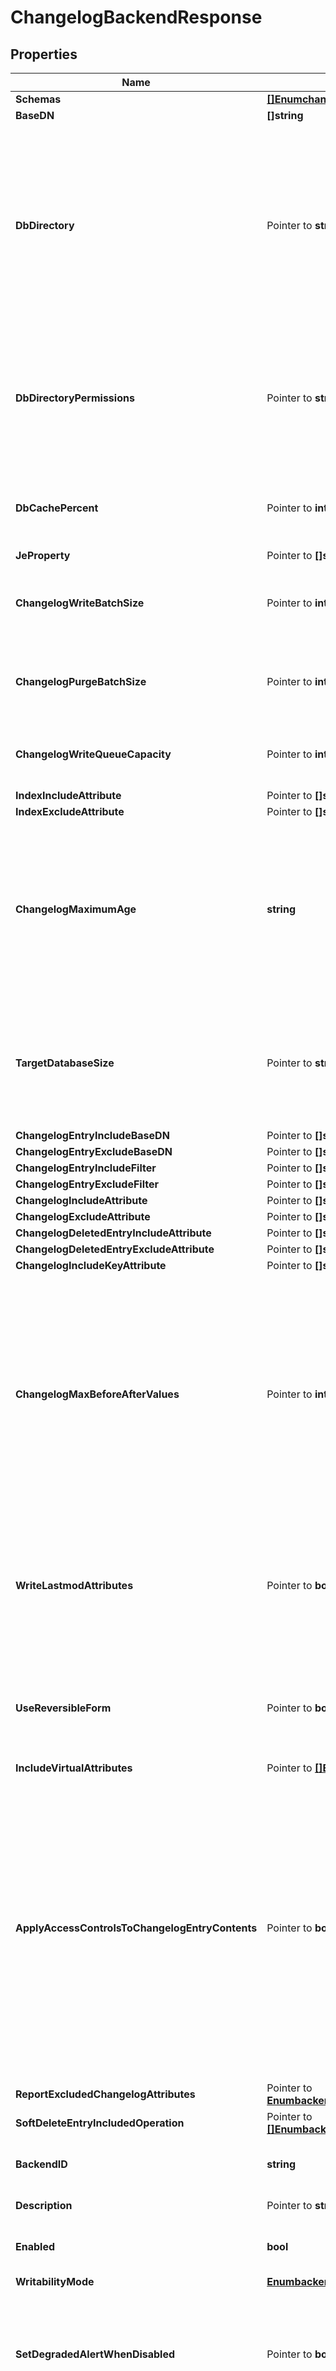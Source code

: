 # ChangelogBackendResponse

## Properties

Name | Type | Description | Notes
------------ | ------------- | ------------- | -------------
**Schemas** | [**[]EnumchangelogBackendSchemaUrn**](EnumchangelogBackendSchemaUrn.md) |  | 
**BaseDN** | **[]string** |  | 
**DbDirectory** | Pointer to **string** | Specifies the path to the filesystem directory that is used to hold the Berkeley DB Java Edition database files containing the data for this backend. The files for this backend are stored in a sub-directory named after the backend-id. | [optional] 
**DbDirectoryPermissions** | Pointer to **string** | Specifies the permissions that should be applied to the directory containing the backend database files and to directories and files created during backup of the backend. | [optional] 
**DbCachePercent** | Pointer to **int32** | Specifies the percentage of JVM memory to allocate to the changelog database cache. | [optional] 
**JeProperty** | Pointer to **[]string** |  | [optional] 
**ChangelogWriteBatchSize** | Pointer to **int32** | Specifies the number of changelog entries written in a single database transaction. | [optional] 
**ChangelogPurgeBatchSize** | Pointer to **int32** | Specifies the number of changelog entries purged in a single database transaction. | [optional] 
**ChangelogWriteQueueCapacity** | Pointer to **int32** | Specifies the capacity of the changelog write queue in number of changes. | [optional] 
**IndexIncludeAttribute** | Pointer to **[]string** |  | [optional] 
**IndexExcludeAttribute** | Pointer to **[]string** |  | [optional] 
**ChangelogMaximumAge** | **string** | Changes are guaranteed to be maintained in the changelog database for at least this duration. Setting target-database-size can allow additional changes to be maintained up to the configured size on disk. | 
**TargetDatabaseSize** | Pointer to **string** | The changelog database is allowed to grow up to this size on disk even if changes are older than the configured changelog-maximum-age. | [optional] 
**ChangelogEntryIncludeBaseDN** | Pointer to **[]string** |  | [optional] 
**ChangelogEntryExcludeBaseDN** | Pointer to **[]string** |  | [optional] 
**ChangelogEntryIncludeFilter** | Pointer to **[]string** |  | [optional] 
**ChangelogEntryExcludeFilter** | Pointer to **[]string** |  | [optional] 
**ChangelogIncludeAttribute** | Pointer to **[]string** |  | [optional] 
**ChangelogExcludeAttribute** | Pointer to **[]string** |  | [optional] 
**ChangelogDeletedEntryIncludeAttribute** | Pointer to **[]string** |  | [optional] 
**ChangelogDeletedEntryExcludeAttribute** | Pointer to **[]string** |  | [optional] 
**ChangelogIncludeKeyAttribute** | Pointer to **[]string** |  | [optional] 
**ChangelogMaxBeforeAfterValues** | Pointer to **int32** | This controls whether all attribute values for a modified attribute (even those values that have not changed) will be included in the changelog entry. If the number of attribute values does not exceed this limit, then all values for the modified attribute will be included in the changelog entry. | [optional] 
**WriteLastmodAttributes** | Pointer to **bool** | Specifies whether values of creatorsName, createTimestamp, modifiersName and modifyTimestamp attributes will be written to changelog entries. | [optional] 
**UseReversibleForm** | Pointer to **bool** | Specifies whether the changelog should provide enough information to be able to revert the changes if desired. | [optional] 
**IncludeVirtualAttributes** | Pointer to [**[]EnumbackendIncludeVirtualAttributesProp**](EnumbackendIncludeVirtualAttributesProp.md) |  | [optional] 
**ApplyAccessControlsToChangelogEntryContents** | Pointer to **bool** | Indicates whether the contents of changelog entries should be subject to access control and sensitive attribute evaluation such that the contents of attributes like changes, deletedEntryAttrs, ds-changelog-entry-key-attr-values, ds-changelog-before-values, and ds-changelog-after-values may be altered based on attributes the user can see in the target entry. | [optional] 
**ReportExcludedChangelogAttributes** | Pointer to [**EnumbackendReportExcludedChangelogAttributesProp**](EnumbackendReportExcludedChangelogAttributesProp.md) |  | [optional] 
**SoftDeleteEntryIncludedOperation** | Pointer to [**[]EnumbackendSoftDeleteEntryIncludedOperationProp**](EnumbackendSoftDeleteEntryIncludedOperationProp.md) |  | [optional] 
**BackendID** | **string** | Specifies a name to identify the associated backend. | 
**Description** | Pointer to **string** | A description for this Backend | [optional] 
**Enabled** | **bool** | Indicates whether the backend is enabled in the server. | 
**WritabilityMode** | [**EnumbackendWritabilityModeProp**](EnumbackendWritabilityModeProp.md) |  | 
**SetDegradedAlertWhenDisabled** | Pointer to **bool** | Determines whether the Directory Server enters a DEGRADED state (and sends a corresponding alert) when this Backend is disabled. | [optional] 
**ReturnUnavailableWhenDisabled** | Pointer to **bool** | Determines whether any LDAP operation that would use this Backend is to return UNAVAILABLE when this Backend is disabled. | [optional] 
**BackupFilePermissions** | Pointer to **string** | Specifies the permissions that should be applied to files and directories created by a backup of the backend. | [optional] 
**NotificationManager** | Pointer to **string** | Specifies a notification manager for changes resulting from operations processed through this Backend | [optional] 

## Methods

### NewChangelogBackendResponse

`func NewChangelogBackendResponse(schemas []EnumchangelogBackendSchemaUrn, baseDN []string, changelogMaximumAge string, backendID string, enabled bool, writabilityMode EnumbackendWritabilityModeProp, ) *ChangelogBackendResponse`

NewChangelogBackendResponse instantiates a new ChangelogBackendResponse object
This constructor will assign default values to properties that have it defined,
and makes sure properties required by API are set, but the set of arguments
will change when the set of required properties is changed

### NewChangelogBackendResponseWithDefaults

`func NewChangelogBackendResponseWithDefaults() *ChangelogBackendResponse`

NewChangelogBackendResponseWithDefaults instantiates a new ChangelogBackendResponse object
This constructor will only assign default values to properties that have it defined,
but it doesn't guarantee that properties required by API are set

### GetSchemas

`func (o *ChangelogBackendResponse) GetSchemas() []EnumchangelogBackendSchemaUrn`

GetSchemas returns the Schemas field if non-nil, zero value otherwise.

### GetSchemasOk

`func (o *ChangelogBackendResponse) GetSchemasOk() (*[]EnumchangelogBackendSchemaUrn, bool)`

GetSchemasOk returns a tuple with the Schemas field if it's non-nil, zero value otherwise
and a boolean to check if the value has been set.

### SetSchemas

`func (o *ChangelogBackendResponse) SetSchemas(v []EnumchangelogBackendSchemaUrn)`

SetSchemas sets Schemas field to given value.


### GetBaseDN

`func (o *ChangelogBackendResponse) GetBaseDN() []string`

GetBaseDN returns the BaseDN field if non-nil, zero value otherwise.

### GetBaseDNOk

`func (o *ChangelogBackendResponse) GetBaseDNOk() (*[]string, bool)`

GetBaseDNOk returns a tuple with the BaseDN field if it's non-nil, zero value otherwise
and a boolean to check if the value has been set.

### SetBaseDN

`func (o *ChangelogBackendResponse) SetBaseDN(v []string)`

SetBaseDN sets BaseDN field to given value.


### GetDbDirectory

`func (o *ChangelogBackendResponse) GetDbDirectory() string`

GetDbDirectory returns the DbDirectory field if non-nil, zero value otherwise.

### GetDbDirectoryOk

`func (o *ChangelogBackendResponse) GetDbDirectoryOk() (*string, bool)`

GetDbDirectoryOk returns a tuple with the DbDirectory field if it's non-nil, zero value otherwise
and a boolean to check if the value has been set.

### SetDbDirectory

`func (o *ChangelogBackendResponse) SetDbDirectory(v string)`

SetDbDirectory sets DbDirectory field to given value.

### HasDbDirectory

`func (o *ChangelogBackendResponse) HasDbDirectory() bool`

HasDbDirectory returns a boolean if a field has been set.

### GetDbDirectoryPermissions

`func (o *ChangelogBackendResponse) GetDbDirectoryPermissions() string`

GetDbDirectoryPermissions returns the DbDirectoryPermissions field if non-nil, zero value otherwise.

### GetDbDirectoryPermissionsOk

`func (o *ChangelogBackendResponse) GetDbDirectoryPermissionsOk() (*string, bool)`

GetDbDirectoryPermissionsOk returns a tuple with the DbDirectoryPermissions field if it's non-nil, zero value otherwise
and a boolean to check if the value has been set.

### SetDbDirectoryPermissions

`func (o *ChangelogBackendResponse) SetDbDirectoryPermissions(v string)`

SetDbDirectoryPermissions sets DbDirectoryPermissions field to given value.

### HasDbDirectoryPermissions

`func (o *ChangelogBackendResponse) HasDbDirectoryPermissions() bool`

HasDbDirectoryPermissions returns a boolean if a field has been set.

### GetDbCachePercent

`func (o *ChangelogBackendResponse) GetDbCachePercent() int32`

GetDbCachePercent returns the DbCachePercent field if non-nil, zero value otherwise.

### GetDbCachePercentOk

`func (o *ChangelogBackendResponse) GetDbCachePercentOk() (*int32, bool)`

GetDbCachePercentOk returns a tuple with the DbCachePercent field if it's non-nil, zero value otherwise
and a boolean to check if the value has been set.

### SetDbCachePercent

`func (o *ChangelogBackendResponse) SetDbCachePercent(v int32)`

SetDbCachePercent sets DbCachePercent field to given value.

### HasDbCachePercent

`func (o *ChangelogBackendResponse) HasDbCachePercent() bool`

HasDbCachePercent returns a boolean if a field has been set.

### GetJeProperty

`func (o *ChangelogBackendResponse) GetJeProperty() []string`

GetJeProperty returns the JeProperty field if non-nil, zero value otherwise.

### GetJePropertyOk

`func (o *ChangelogBackendResponse) GetJePropertyOk() (*[]string, bool)`

GetJePropertyOk returns a tuple with the JeProperty field if it's non-nil, zero value otherwise
and a boolean to check if the value has been set.

### SetJeProperty

`func (o *ChangelogBackendResponse) SetJeProperty(v []string)`

SetJeProperty sets JeProperty field to given value.

### HasJeProperty

`func (o *ChangelogBackendResponse) HasJeProperty() bool`

HasJeProperty returns a boolean if a field has been set.

### GetChangelogWriteBatchSize

`func (o *ChangelogBackendResponse) GetChangelogWriteBatchSize() int32`

GetChangelogWriteBatchSize returns the ChangelogWriteBatchSize field if non-nil, zero value otherwise.

### GetChangelogWriteBatchSizeOk

`func (o *ChangelogBackendResponse) GetChangelogWriteBatchSizeOk() (*int32, bool)`

GetChangelogWriteBatchSizeOk returns a tuple with the ChangelogWriteBatchSize field if it's non-nil, zero value otherwise
and a boolean to check if the value has been set.

### SetChangelogWriteBatchSize

`func (o *ChangelogBackendResponse) SetChangelogWriteBatchSize(v int32)`

SetChangelogWriteBatchSize sets ChangelogWriteBatchSize field to given value.

### HasChangelogWriteBatchSize

`func (o *ChangelogBackendResponse) HasChangelogWriteBatchSize() bool`

HasChangelogWriteBatchSize returns a boolean if a field has been set.

### GetChangelogPurgeBatchSize

`func (o *ChangelogBackendResponse) GetChangelogPurgeBatchSize() int32`

GetChangelogPurgeBatchSize returns the ChangelogPurgeBatchSize field if non-nil, zero value otherwise.

### GetChangelogPurgeBatchSizeOk

`func (o *ChangelogBackendResponse) GetChangelogPurgeBatchSizeOk() (*int32, bool)`

GetChangelogPurgeBatchSizeOk returns a tuple with the ChangelogPurgeBatchSize field if it's non-nil, zero value otherwise
and a boolean to check if the value has been set.

### SetChangelogPurgeBatchSize

`func (o *ChangelogBackendResponse) SetChangelogPurgeBatchSize(v int32)`

SetChangelogPurgeBatchSize sets ChangelogPurgeBatchSize field to given value.

### HasChangelogPurgeBatchSize

`func (o *ChangelogBackendResponse) HasChangelogPurgeBatchSize() bool`

HasChangelogPurgeBatchSize returns a boolean if a field has been set.

### GetChangelogWriteQueueCapacity

`func (o *ChangelogBackendResponse) GetChangelogWriteQueueCapacity() int32`

GetChangelogWriteQueueCapacity returns the ChangelogWriteQueueCapacity field if non-nil, zero value otherwise.

### GetChangelogWriteQueueCapacityOk

`func (o *ChangelogBackendResponse) GetChangelogWriteQueueCapacityOk() (*int32, bool)`

GetChangelogWriteQueueCapacityOk returns a tuple with the ChangelogWriteQueueCapacity field if it's non-nil, zero value otherwise
and a boolean to check if the value has been set.

### SetChangelogWriteQueueCapacity

`func (o *ChangelogBackendResponse) SetChangelogWriteQueueCapacity(v int32)`

SetChangelogWriteQueueCapacity sets ChangelogWriteQueueCapacity field to given value.

### HasChangelogWriteQueueCapacity

`func (o *ChangelogBackendResponse) HasChangelogWriteQueueCapacity() bool`

HasChangelogWriteQueueCapacity returns a boolean if a field has been set.

### GetIndexIncludeAttribute

`func (o *ChangelogBackendResponse) GetIndexIncludeAttribute() []string`

GetIndexIncludeAttribute returns the IndexIncludeAttribute field if non-nil, zero value otherwise.

### GetIndexIncludeAttributeOk

`func (o *ChangelogBackendResponse) GetIndexIncludeAttributeOk() (*[]string, bool)`

GetIndexIncludeAttributeOk returns a tuple with the IndexIncludeAttribute field if it's non-nil, zero value otherwise
and a boolean to check if the value has been set.

### SetIndexIncludeAttribute

`func (o *ChangelogBackendResponse) SetIndexIncludeAttribute(v []string)`

SetIndexIncludeAttribute sets IndexIncludeAttribute field to given value.

### HasIndexIncludeAttribute

`func (o *ChangelogBackendResponse) HasIndexIncludeAttribute() bool`

HasIndexIncludeAttribute returns a boolean if a field has been set.

### GetIndexExcludeAttribute

`func (o *ChangelogBackendResponse) GetIndexExcludeAttribute() []string`

GetIndexExcludeAttribute returns the IndexExcludeAttribute field if non-nil, zero value otherwise.

### GetIndexExcludeAttributeOk

`func (o *ChangelogBackendResponse) GetIndexExcludeAttributeOk() (*[]string, bool)`

GetIndexExcludeAttributeOk returns a tuple with the IndexExcludeAttribute field if it's non-nil, zero value otherwise
and a boolean to check if the value has been set.

### SetIndexExcludeAttribute

`func (o *ChangelogBackendResponse) SetIndexExcludeAttribute(v []string)`

SetIndexExcludeAttribute sets IndexExcludeAttribute field to given value.

### HasIndexExcludeAttribute

`func (o *ChangelogBackendResponse) HasIndexExcludeAttribute() bool`

HasIndexExcludeAttribute returns a boolean if a field has been set.

### GetChangelogMaximumAge

`func (o *ChangelogBackendResponse) GetChangelogMaximumAge() string`

GetChangelogMaximumAge returns the ChangelogMaximumAge field if non-nil, zero value otherwise.

### GetChangelogMaximumAgeOk

`func (o *ChangelogBackendResponse) GetChangelogMaximumAgeOk() (*string, bool)`

GetChangelogMaximumAgeOk returns a tuple with the ChangelogMaximumAge field if it's non-nil, zero value otherwise
and a boolean to check if the value has been set.

### SetChangelogMaximumAge

`func (o *ChangelogBackendResponse) SetChangelogMaximumAge(v string)`

SetChangelogMaximumAge sets ChangelogMaximumAge field to given value.


### GetTargetDatabaseSize

`func (o *ChangelogBackendResponse) GetTargetDatabaseSize() string`

GetTargetDatabaseSize returns the TargetDatabaseSize field if non-nil, zero value otherwise.

### GetTargetDatabaseSizeOk

`func (o *ChangelogBackendResponse) GetTargetDatabaseSizeOk() (*string, bool)`

GetTargetDatabaseSizeOk returns a tuple with the TargetDatabaseSize field if it's non-nil, zero value otherwise
and a boolean to check if the value has been set.

### SetTargetDatabaseSize

`func (o *ChangelogBackendResponse) SetTargetDatabaseSize(v string)`

SetTargetDatabaseSize sets TargetDatabaseSize field to given value.

### HasTargetDatabaseSize

`func (o *ChangelogBackendResponse) HasTargetDatabaseSize() bool`

HasTargetDatabaseSize returns a boolean if a field has been set.

### GetChangelogEntryIncludeBaseDN

`func (o *ChangelogBackendResponse) GetChangelogEntryIncludeBaseDN() []string`

GetChangelogEntryIncludeBaseDN returns the ChangelogEntryIncludeBaseDN field if non-nil, zero value otherwise.

### GetChangelogEntryIncludeBaseDNOk

`func (o *ChangelogBackendResponse) GetChangelogEntryIncludeBaseDNOk() (*[]string, bool)`

GetChangelogEntryIncludeBaseDNOk returns a tuple with the ChangelogEntryIncludeBaseDN field if it's non-nil, zero value otherwise
and a boolean to check if the value has been set.

### SetChangelogEntryIncludeBaseDN

`func (o *ChangelogBackendResponse) SetChangelogEntryIncludeBaseDN(v []string)`

SetChangelogEntryIncludeBaseDN sets ChangelogEntryIncludeBaseDN field to given value.

### HasChangelogEntryIncludeBaseDN

`func (o *ChangelogBackendResponse) HasChangelogEntryIncludeBaseDN() bool`

HasChangelogEntryIncludeBaseDN returns a boolean if a field has been set.

### GetChangelogEntryExcludeBaseDN

`func (o *ChangelogBackendResponse) GetChangelogEntryExcludeBaseDN() []string`

GetChangelogEntryExcludeBaseDN returns the ChangelogEntryExcludeBaseDN field if non-nil, zero value otherwise.

### GetChangelogEntryExcludeBaseDNOk

`func (o *ChangelogBackendResponse) GetChangelogEntryExcludeBaseDNOk() (*[]string, bool)`

GetChangelogEntryExcludeBaseDNOk returns a tuple with the ChangelogEntryExcludeBaseDN field if it's non-nil, zero value otherwise
and a boolean to check if the value has been set.

### SetChangelogEntryExcludeBaseDN

`func (o *ChangelogBackendResponse) SetChangelogEntryExcludeBaseDN(v []string)`

SetChangelogEntryExcludeBaseDN sets ChangelogEntryExcludeBaseDN field to given value.

### HasChangelogEntryExcludeBaseDN

`func (o *ChangelogBackendResponse) HasChangelogEntryExcludeBaseDN() bool`

HasChangelogEntryExcludeBaseDN returns a boolean if a field has been set.

### GetChangelogEntryIncludeFilter

`func (o *ChangelogBackendResponse) GetChangelogEntryIncludeFilter() []string`

GetChangelogEntryIncludeFilter returns the ChangelogEntryIncludeFilter field if non-nil, zero value otherwise.

### GetChangelogEntryIncludeFilterOk

`func (o *ChangelogBackendResponse) GetChangelogEntryIncludeFilterOk() (*[]string, bool)`

GetChangelogEntryIncludeFilterOk returns a tuple with the ChangelogEntryIncludeFilter field if it's non-nil, zero value otherwise
and a boolean to check if the value has been set.

### SetChangelogEntryIncludeFilter

`func (o *ChangelogBackendResponse) SetChangelogEntryIncludeFilter(v []string)`

SetChangelogEntryIncludeFilter sets ChangelogEntryIncludeFilter field to given value.

### HasChangelogEntryIncludeFilter

`func (o *ChangelogBackendResponse) HasChangelogEntryIncludeFilter() bool`

HasChangelogEntryIncludeFilter returns a boolean if a field has been set.

### GetChangelogEntryExcludeFilter

`func (o *ChangelogBackendResponse) GetChangelogEntryExcludeFilter() []string`

GetChangelogEntryExcludeFilter returns the ChangelogEntryExcludeFilter field if non-nil, zero value otherwise.

### GetChangelogEntryExcludeFilterOk

`func (o *ChangelogBackendResponse) GetChangelogEntryExcludeFilterOk() (*[]string, bool)`

GetChangelogEntryExcludeFilterOk returns a tuple with the ChangelogEntryExcludeFilter field if it's non-nil, zero value otherwise
and a boolean to check if the value has been set.

### SetChangelogEntryExcludeFilter

`func (o *ChangelogBackendResponse) SetChangelogEntryExcludeFilter(v []string)`

SetChangelogEntryExcludeFilter sets ChangelogEntryExcludeFilter field to given value.

### HasChangelogEntryExcludeFilter

`func (o *ChangelogBackendResponse) HasChangelogEntryExcludeFilter() bool`

HasChangelogEntryExcludeFilter returns a boolean if a field has been set.

### GetChangelogIncludeAttribute

`func (o *ChangelogBackendResponse) GetChangelogIncludeAttribute() []string`

GetChangelogIncludeAttribute returns the ChangelogIncludeAttribute field if non-nil, zero value otherwise.

### GetChangelogIncludeAttributeOk

`func (o *ChangelogBackendResponse) GetChangelogIncludeAttributeOk() (*[]string, bool)`

GetChangelogIncludeAttributeOk returns a tuple with the ChangelogIncludeAttribute field if it's non-nil, zero value otherwise
and a boolean to check if the value has been set.

### SetChangelogIncludeAttribute

`func (o *ChangelogBackendResponse) SetChangelogIncludeAttribute(v []string)`

SetChangelogIncludeAttribute sets ChangelogIncludeAttribute field to given value.

### HasChangelogIncludeAttribute

`func (o *ChangelogBackendResponse) HasChangelogIncludeAttribute() bool`

HasChangelogIncludeAttribute returns a boolean if a field has been set.

### GetChangelogExcludeAttribute

`func (o *ChangelogBackendResponse) GetChangelogExcludeAttribute() []string`

GetChangelogExcludeAttribute returns the ChangelogExcludeAttribute field if non-nil, zero value otherwise.

### GetChangelogExcludeAttributeOk

`func (o *ChangelogBackendResponse) GetChangelogExcludeAttributeOk() (*[]string, bool)`

GetChangelogExcludeAttributeOk returns a tuple with the ChangelogExcludeAttribute field if it's non-nil, zero value otherwise
and a boolean to check if the value has been set.

### SetChangelogExcludeAttribute

`func (o *ChangelogBackendResponse) SetChangelogExcludeAttribute(v []string)`

SetChangelogExcludeAttribute sets ChangelogExcludeAttribute field to given value.

### HasChangelogExcludeAttribute

`func (o *ChangelogBackendResponse) HasChangelogExcludeAttribute() bool`

HasChangelogExcludeAttribute returns a boolean if a field has been set.

### GetChangelogDeletedEntryIncludeAttribute

`func (o *ChangelogBackendResponse) GetChangelogDeletedEntryIncludeAttribute() []string`

GetChangelogDeletedEntryIncludeAttribute returns the ChangelogDeletedEntryIncludeAttribute field if non-nil, zero value otherwise.

### GetChangelogDeletedEntryIncludeAttributeOk

`func (o *ChangelogBackendResponse) GetChangelogDeletedEntryIncludeAttributeOk() (*[]string, bool)`

GetChangelogDeletedEntryIncludeAttributeOk returns a tuple with the ChangelogDeletedEntryIncludeAttribute field if it's non-nil, zero value otherwise
and a boolean to check if the value has been set.

### SetChangelogDeletedEntryIncludeAttribute

`func (o *ChangelogBackendResponse) SetChangelogDeletedEntryIncludeAttribute(v []string)`

SetChangelogDeletedEntryIncludeAttribute sets ChangelogDeletedEntryIncludeAttribute field to given value.

### HasChangelogDeletedEntryIncludeAttribute

`func (o *ChangelogBackendResponse) HasChangelogDeletedEntryIncludeAttribute() bool`

HasChangelogDeletedEntryIncludeAttribute returns a boolean if a field has been set.

### GetChangelogDeletedEntryExcludeAttribute

`func (o *ChangelogBackendResponse) GetChangelogDeletedEntryExcludeAttribute() []string`

GetChangelogDeletedEntryExcludeAttribute returns the ChangelogDeletedEntryExcludeAttribute field if non-nil, zero value otherwise.

### GetChangelogDeletedEntryExcludeAttributeOk

`func (o *ChangelogBackendResponse) GetChangelogDeletedEntryExcludeAttributeOk() (*[]string, bool)`

GetChangelogDeletedEntryExcludeAttributeOk returns a tuple with the ChangelogDeletedEntryExcludeAttribute field if it's non-nil, zero value otherwise
and a boolean to check if the value has been set.

### SetChangelogDeletedEntryExcludeAttribute

`func (o *ChangelogBackendResponse) SetChangelogDeletedEntryExcludeAttribute(v []string)`

SetChangelogDeletedEntryExcludeAttribute sets ChangelogDeletedEntryExcludeAttribute field to given value.

### HasChangelogDeletedEntryExcludeAttribute

`func (o *ChangelogBackendResponse) HasChangelogDeletedEntryExcludeAttribute() bool`

HasChangelogDeletedEntryExcludeAttribute returns a boolean if a field has been set.

### GetChangelogIncludeKeyAttribute

`func (o *ChangelogBackendResponse) GetChangelogIncludeKeyAttribute() []string`

GetChangelogIncludeKeyAttribute returns the ChangelogIncludeKeyAttribute field if non-nil, zero value otherwise.

### GetChangelogIncludeKeyAttributeOk

`func (o *ChangelogBackendResponse) GetChangelogIncludeKeyAttributeOk() (*[]string, bool)`

GetChangelogIncludeKeyAttributeOk returns a tuple with the ChangelogIncludeKeyAttribute field if it's non-nil, zero value otherwise
and a boolean to check if the value has been set.

### SetChangelogIncludeKeyAttribute

`func (o *ChangelogBackendResponse) SetChangelogIncludeKeyAttribute(v []string)`

SetChangelogIncludeKeyAttribute sets ChangelogIncludeKeyAttribute field to given value.

### HasChangelogIncludeKeyAttribute

`func (o *ChangelogBackendResponse) HasChangelogIncludeKeyAttribute() bool`

HasChangelogIncludeKeyAttribute returns a boolean if a field has been set.

### GetChangelogMaxBeforeAfterValues

`func (o *ChangelogBackendResponse) GetChangelogMaxBeforeAfterValues() int32`

GetChangelogMaxBeforeAfterValues returns the ChangelogMaxBeforeAfterValues field if non-nil, zero value otherwise.

### GetChangelogMaxBeforeAfterValuesOk

`func (o *ChangelogBackendResponse) GetChangelogMaxBeforeAfterValuesOk() (*int32, bool)`

GetChangelogMaxBeforeAfterValuesOk returns a tuple with the ChangelogMaxBeforeAfterValues field if it's non-nil, zero value otherwise
and a boolean to check if the value has been set.

### SetChangelogMaxBeforeAfterValues

`func (o *ChangelogBackendResponse) SetChangelogMaxBeforeAfterValues(v int32)`

SetChangelogMaxBeforeAfterValues sets ChangelogMaxBeforeAfterValues field to given value.

### HasChangelogMaxBeforeAfterValues

`func (o *ChangelogBackendResponse) HasChangelogMaxBeforeAfterValues() bool`

HasChangelogMaxBeforeAfterValues returns a boolean if a field has been set.

### GetWriteLastmodAttributes

`func (o *ChangelogBackendResponse) GetWriteLastmodAttributes() bool`

GetWriteLastmodAttributes returns the WriteLastmodAttributes field if non-nil, zero value otherwise.

### GetWriteLastmodAttributesOk

`func (o *ChangelogBackendResponse) GetWriteLastmodAttributesOk() (*bool, bool)`

GetWriteLastmodAttributesOk returns a tuple with the WriteLastmodAttributes field if it's non-nil, zero value otherwise
and a boolean to check if the value has been set.

### SetWriteLastmodAttributes

`func (o *ChangelogBackendResponse) SetWriteLastmodAttributes(v bool)`

SetWriteLastmodAttributes sets WriteLastmodAttributes field to given value.

### HasWriteLastmodAttributes

`func (o *ChangelogBackendResponse) HasWriteLastmodAttributes() bool`

HasWriteLastmodAttributes returns a boolean if a field has been set.

### GetUseReversibleForm

`func (o *ChangelogBackendResponse) GetUseReversibleForm() bool`

GetUseReversibleForm returns the UseReversibleForm field if non-nil, zero value otherwise.

### GetUseReversibleFormOk

`func (o *ChangelogBackendResponse) GetUseReversibleFormOk() (*bool, bool)`

GetUseReversibleFormOk returns a tuple with the UseReversibleForm field if it's non-nil, zero value otherwise
and a boolean to check if the value has been set.

### SetUseReversibleForm

`func (o *ChangelogBackendResponse) SetUseReversibleForm(v bool)`

SetUseReversibleForm sets UseReversibleForm field to given value.

### HasUseReversibleForm

`func (o *ChangelogBackendResponse) HasUseReversibleForm() bool`

HasUseReversibleForm returns a boolean if a field has been set.

### GetIncludeVirtualAttributes

`func (o *ChangelogBackendResponse) GetIncludeVirtualAttributes() []EnumbackendIncludeVirtualAttributesProp`

GetIncludeVirtualAttributes returns the IncludeVirtualAttributes field if non-nil, zero value otherwise.

### GetIncludeVirtualAttributesOk

`func (o *ChangelogBackendResponse) GetIncludeVirtualAttributesOk() (*[]EnumbackendIncludeVirtualAttributesProp, bool)`

GetIncludeVirtualAttributesOk returns a tuple with the IncludeVirtualAttributes field if it's non-nil, zero value otherwise
and a boolean to check if the value has been set.

### SetIncludeVirtualAttributes

`func (o *ChangelogBackendResponse) SetIncludeVirtualAttributes(v []EnumbackendIncludeVirtualAttributesProp)`

SetIncludeVirtualAttributes sets IncludeVirtualAttributes field to given value.

### HasIncludeVirtualAttributes

`func (o *ChangelogBackendResponse) HasIncludeVirtualAttributes() bool`

HasIncludeVirtualAttributes returns a boolean if a field has been set.

### GetApplyAccessControlsToChangelogEntryContents

`func (o *ChangelogBackendResponse) GetApplyAccessControlsToChangelogEntryContents() bool`

GetApplyAccessControlsToChangelogEntryContents returns the ApplyAccessControlsToChangelogEntryContents field if non-nil, zero value otherwise.

### GetApplyAccessControlsToChangelogEntryContentsOk

`func (o *ChangelogBackendResponse) GetApplyAccessControlsToChangelogEntryContentsOk() (*bool, bool)`

GetApplyAccessControlsToChangelogEntryContentsOk returns a tuple with the ApplyAccessControlsToChangelogEntryContents field if it's non-nil, zero value otherwise
and a boolean to check if the value has been set.

### SetApplyAccessControlsToChangelogEntryContents

`func (o *ChangelogBackendResponse) SetApplyAccessControlsToChangelogEntryContents(v bool)`

SetApplyAccessControlsToChangelogEntryContents sets ApplyAccessControlsToChangelogEntryContents field to given value.

### HasApplyAccessControlsToChangelogEntryContents

`func (o *ChangelogBackendResponse) HasApplyAccessControlsToChangelogEntryContents() bool`

HasApplyAccessControlsToChangelogEntryContents returns a boolean if a field has been set.

### GetReportExcludedChangelogAttributes

`func (o *ChangelogBackendResponse) GetReportExcludedChangelogAttributes() EnumbackendReportExcludedChangelogAttributesProp`

GetReportExcludedChangelogAttributes returns the ReportExcludedChangelogAttributes field if non-nil, zero value otherwise.

### GetReportExcludedChangelogAttributesOk

`func (o *ChangelogBackendResponse) GetReportExcludedChangelogAttributesOk() (*EnumbackendReportExcludedChangelogAttributesProp, bool)`

GetReportExcludedChangelogAttributesOk returns a tuple with the ReportExcludedChangelogAttributes field if it's non-nil, zero value otherwise
and a boolean to check if the value has been set.

### SetReportExcludedChangelogAttributes

`func (o *ChangelogBackendResponse) SetReportExcludedChangelogAttributes(v EnumbackendReportExcludedChangelogAttributesProp)`

SetReportExcludedChangelogAttributes sets ReportExcludedChangelogAttributes field to given value.

### HasReportExcludedChangelogAttributes

`func (o *ChangelogBackendResponse) HasReportExcludedChangelogAttributes() bool`

HasReportExcludedChangelogAttributes returns a boolean if a field has been set.

### GetSoftDeleteEntryIncludedOperation

`func (o *ChangelogBackendResponse) GetSoftDeleteEntryIncludedOperation() []EnumbackendSoftDeleteEntryIncludedOperationProp`

GetSoftDeleteEntryIncludedOperation returns the SoftDeleteEntryIncludedOperation field if non-nil, zero value otherwise.

### GetSoftDeleteEntryIncludedOperationOk

`func (o *ChangelogBackendResponse) GetSoftDeleteEntryIncludedOperationOk() (*[]EnumbackendSoftDeleteEntryIncludedOperationProp, bool)`

GetSoftDeleteEntryIncludedOperationOk returns a tuple with the SoftDeleteEntryIncludedOperation field if it's non-nil, zero value otherwise
and a boolean to check if the value has been set.

### SetSoftDeleteEntryIncludedOperation

`func (o *ChangelogBackendResponse) SetSoftDeleteEntryIncludedOperation(v []EnumbackendSoftDeleteEntryIncludedOperationProp)`

SetSoftDeleteEntryIncludedOperation sets SoftDeleteEntryIncludedOperation field to given value.

### HasSoftDeleteEntryIncludedOperation

`func (o *ChangelogBackendResponse) HasSoftDeleteEntryIncludedOperation() bool`

HasSoftDeleteEntryIncludedOperation returns a boolean if a field has been set.

### GetBackendID

`func (o *ChangelogBackendResponse) GetBackendID() string`

GetBackendID returns the BackendID field if non-nil, zero value otherwise.

### GetBackendIDOk

`func (o *ChangelogBackendResponse) GetBackendIDOk() (*string, bool)`

GetBackendIDOk returns a tuple with the BackendID field if it's non-nil, zero value otherwise
and a boolean to check if the value has been set.

### SetBackendID

`func (o *ChangelogBackendResponse) SetBackendID(v string)`

SetBackendID sets BackendID field to given value.


### GetDescription

`func (o *ChangelogBackendResponse) GetDescription() string`

GetDescription returns the Description field if non-nil, zero value otherwise.

### GetDescriptionOk

`func (o *ChangelogBackendResponse) GetDescriptionOk() (*string, bool)`

GetDescriptionOk returns a tuple with the Description field if it's non-nil, zero value otherwise
and a boolean to check if the value has been set.

### SetDescription

`func (o *ChangelogBackendResponse) SetDescription(v string)`

SetDescription sets Description field to given value.

### HasDescription

`func (o *ChangelogBackendResponse) HasDescription() bool`

HasDescription returns a boolean if a field has been set.

### GetEnabled

`func (o *ChangelogBackendResponse) GetEnabled() bool`

GetEnabled returns the Enabled field if non-nil, zero value otherwise.

### GetEnabledOk

`func (o *ChangelogBackendResponse) GetEnabledOk() (*bool, bool)`

GetEnabledOk returns a tuple with the Enabled field if it's non-nil, zero value otherwise
and a boolean to check if the value has been set.

### SetEnabled

`func (o *ChangelogBackendResponse) SetEnabled(v bool)`

SetEnabled sets Enabled field to given value.


### GetWritabilityMode

`func (o *ChangelogBackendResponse) GetWritabilityMode() EnumbackendWritabilityModeProp`

GetWritabilityMode returns the WritabilityMode field if non-nil, zero value otherwise.

### GetWritabilityModeOk

`func (o *ChangelogBackendResponse) GetWritabilityModeOk() (*EnumbackendWritabilityModeProp, bool)`

GetWritabilityModeOk returns a tuple with the WritabilityMode field if it's non-nil, zero value otherwise
and a boolean to check if the value has been set.

### SetWritabilityMode

`func (o *ChangelogBackendResponse) SetWritabilityMode(v EnumbackendWritabilityModeProp)`

SetWritabilityMode sets WritabilityMode field to given value.


### GetSetDegradedAlertWhenDisabled

`func (o *ChangelogBackendResponse) GetSetDegradedAlertWhenDisabled() bool`

GetSetDegradedAlertWhenDisabled returns the SetDegradedAlertWhenDisabled field if non-nil, zero value otherwise.

### GetSetDegradedAlertWhenDisabledOk

`func (o *ChangelogBackendResponse) GetSetDegradedAlertWhenDisabledOk() (*bool, bool)`

GetSetDegradedAlertWhenDisabledOk returns a tuple with the SetDegradedAlertWhenDisabled field if it's non-nil, zero value otherwise
and a boolean to check if the value has been set.

### SetSetDegradedAlertWhenDisabled

`func (o *ChangelogBackendResponse) SetSetDegradedAlertWhenDisabled(v bool)`

SetSetDegradedAlertWhenDisabled sets SetDegradedAlertWhenDisabled field to given value.

### HasSetDegradedAlertWhenDisabled

`func (o *ChangelogBackendResponse) HasSetDegradedAlertWhenDisabled() bool`

HasSetDegradedAlertWhenDisabled returns a boolean if a field has been set.

### GetReturnUnavailableWhenDisabled

`func (o *ChangelogBackendResponse) GetReturnUnavailableWhenDisabled() bool`

GetReturnUnavailableWhenDisabled returns the ReturnUnavailableWhenDisabled field if non-nil, zero value otherwise.

### GetReturnUnavailableWhenDisabledOk

`func (o *ChangelogBackendResponse) GetReturnUnavailableWhenDisabledOk() (*bool, bool)`

GetReturnUnavailableWhenDisabledOk returns a tuple with the ReturnUnavailableWhenDisabled field if it's non-nil, zero value otherwise
and a boolean to check if the value has been set.

### SetReturnUnavailableWhenDisabled

`func (o *ChangelogBackendResponse) SetReturnUnavailableWhenDisabled(v bool)`

SetReturnUnavailableWhenDisabled sets ReturnUnavailableWhenDisabled field to given value.

### HasReturnUnavailableWhenDisabled

`func (o *ChangelogBackendResponse) HasReturnUnavailableWhenDisabled() bool`

HasReturnUnavailableWhenDisabled returns a boolean if a field has been set.

### GetBackupFilePermissions

`func (o *ChangelogBackendResponse) GetBackupFilePermissions() string`

GetBackupFilePermissions returns the BackupFilePermissions field if non-nil, zero value otherwise.

### GetBackupFilePermissionsOk

`func (o *ChangelogBackendResponse) GetBackupFilePermissionsOk() (*string, bool)`

GetBackupFilePermissionsOk returns a tuple with the BackupFilePermissions field if it's non-nil, zero value otherwise
and a boolean to check if the value has been set.

### SetBackupFilePermissions

`func (o *ChangelogBackendResponse) SetBackupFilePermissions(v string)`

SetBackupFilePermissions sets BackupFilePermissions field to given value.

### HasBackupFilePermissions

`func (o *ChangelogBackendResponse) HasBackupFilePermissions() bool`

HasBackupFilePermissions returns a boolean if a field has been set.

### GetNotificationManager

`func (o *ChangelogBackendResponse) GetNotificationManager() string`

GetNotificationManager returns the NotificationManager field if non-nil, zero value otherwise.

### GetNotificationManagerOk

`func (o *ChangelogBackendResponse) GetNotificationManagerOk() (*string, bool)`

GetNotificationManagerOk returns a tuple with the NotificationManager field if it's non-nil, zero value otherwise
and a boolean to check if the value has been set.

### SetNotificationManager

`func (o *ChangelogBackendResponse) SetNotificationManager(v string)`

SetNotificationManager sets NotificationManager field to given value.

### HasNotificationManager

`func (o *ChangelogBackendResponse) HasNotificationManager() bool`

HasNotificationManager returns a boolean if a field has been set.


[[Back to Model list]](../README.md#documentation-for-models) [[Back to API list]](../README.md#documentation-for-api-endpoints) [[Back to README]](../README.md)



